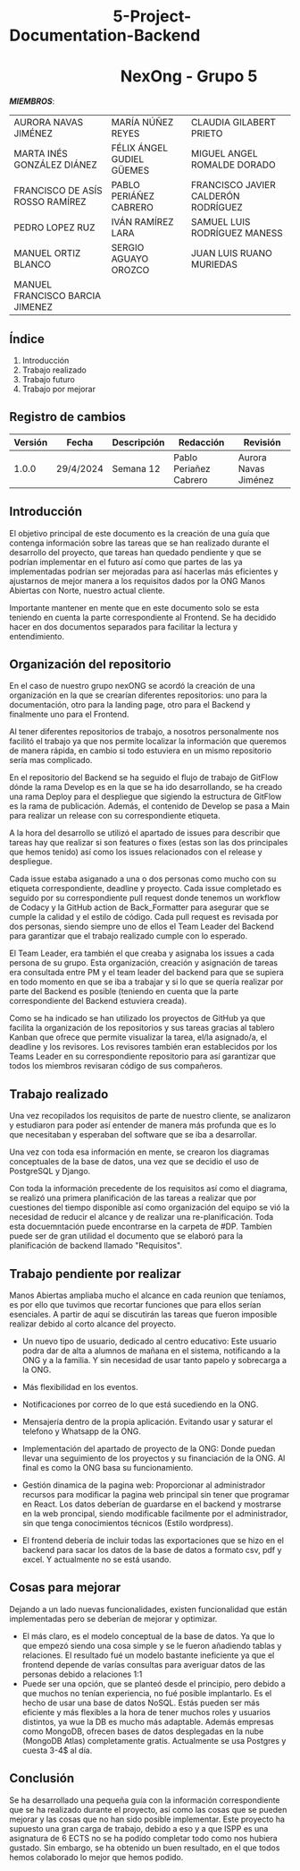 # &nbsp;&nbsp;&nbsp;&nbsp;&nbsp;&nbsp;&nbsp;&nbsp;&nbsp;&nbsp;&nbsp; &nbsp;&nbsp; &nbsp;&nbsp; &nbsp;&nbsp; &nbsp;&nbsp;&nbsp;&nbsp; &nbsp; 5-Project-Documentation-Backend
# &nbsp;&nbsp;&nbsp;&nbsp;&nbsp;&nbsp;&nbsp;&nbsp;&nbsp;&nbsp;&nbsp;&nbsp;&nbsp;&nbsp;&nbsp;&nbsp;&nbsp;&nbsp;&nbsp;&nbsp;&nbsp;&nbsp;&nbsp;&nbsp;&nbsp;&nbsp;&nbsp;&nbsp;&nbsp; NexOng - Grupo 5

***MIEMBROS***:

<table>
  <tr>
    <td>AURORA NAVAS JIMÉNEZ</td>
    <td>MARÍA NÚÑEZ REYES</td>
    <td>CLAUDIA GILABERT PRIETO</td>
  </tr>
  <tr>
    <td>MARTA INÉS GONZÁLEZ DIÁNEZ</td>
    <td>FÉLIX ÁNGEL GUDIEL GÜEMES</td>
    <td>MIGUEL ANGEL ROMALDE DORADO</td>
  </tr>
  <tr>
    <td>FRANCISCO DE ASÍS ROSSO RAMÍREZ</td>
    <td>PABLO PERIÁÑEZ CABRERO</td>
    <td>FRANCISCO JAVIER CALDERÓN RODRÍGUEZ</td>
  </tr>
  <tr>
    <td>PEDRO LOPEZ RUZ</td>
    <td>IVÁN RAMÍREZ LARA</td>
    <td>SAMUEL LUIS RODRÍGUEZ MANESS</td>
  </tr>
  <tr>
    <td>MANUEL ORTIZ BLANCO</td>
    <td>SERGIO AGUAYO OROZCO</td>
    <td>JUAN LUIS RUANO MURIEDAS</td>
  </tr>
  <tr>
    <td>MANUEL FRANCISCO BARCIA JIMENEZ</td>
    <td></td>
    <td></td>
  </tr>
</table>

<a name="br2"></a> 

## Índice
1. Introducción
2. Trabajo realizado
3. Trabajo futuro
4. Trabajo por mejorar

## Registro de cambios
**Versión** | **Fecha** | **Descripción**| **Redacción** | **Revisión**
--- | --- | --- | --- | --- 
1.0.0 | 29/4/2024 | Semana 12 |Pablo Periañez Cabrero| Aurora Navas Jiménez


## Introducción
El objetivo principal de este documento es la creación de una guía que contenga información sobre las tareas que se han realizado durante el desarrollo del proyecto, que tareas han quedado pendiente y que se podrían implementar en el futuro así como que partes de las ya implementadas podrían ser mejoradas para así hacerlas más eficientes y ajustarnos de mejor manera a los requisitos dados por la ONG Manos Abiertas con Norte, nuestro actual cliente.

Importante mantener en mente que en este documento solo se esta teniendo en cuenta la parte correspondiente al Frontend. Se ha decidido hacer en dos documentos separados para facilitar la lectura y entendimiento.
## Organización del repositorio
En el caso de nuestro grupo nexONG se acordó la creación de una organización en la que se crearían diferentes repositorios: uno para la documentación, otro para la landing page, otro para el Backend y finalmente uno para el Frontend.

Al tener diferentes repositorios de trabajo, a nosotros personalmente nos facilitó el trabajo ya que nos permite localizar la información que queremos de manera rápida, en cambio si todo estuviera en un mismo repositorio sería mas complicado. 

En el repositorio del Backend se ha seguido el flujo de trabajo de GitFlow dónde la rama Develop es en la que se ha ido desarrollando, se ha creado una rama Deploy para el despliegue que sigiendo la estructura de GitFlow es la rama de publicación. Además, el contenido de Develop se pasa a Main para realizar un release con su correspondiente etiqueta.

A la hora del desarrollo se utilizó el apartado de issues para describir que tareas hay que realizar si son features o fixes (estas son las dos principales que hemos tenido) así como los issues relacionados con el release y despliegue.

Cada issue estaba asiganado a una o dos personas como mucho con su etiqueta correspondiente, deadline y proyecto. Cada issue completado es seguido por su correspondiente pull request donde tenemos un workflow de Codacy y la GitHub action de Back_Formatter para asegurar que se cumple la calidad y el estilo de código. Cada pull request es revisada por dos personas, siendo siempre uno de ellos el Team Leader del Backend para garantizar que el trabajo realizado cumple con lo esperado. 

El Team Leader, era también el que creaba y asignaba los issues a cada persona de su grupo. Esta organización, creación y asignación de tareas era consultada entre PM y el team leader del backend para que se supiera en todo momento en que se iba a trabajar y si lo que se quería realizar por parte del Backend es posible (teniendo en cuenta que la parte correspondiente del Backend estuviera creada). 

Como se ha indicado se han utilizado los proyectos de GitHub ya que facilita la organización de los repositorios y sus tareas gracias al tablero Kanban que ofrece que permite visualizar la tarea,  el/la asignado/a, el deadline y los revisores. Los revisores también eran establecidos por los Teams Leader en su correspondiente repositorio para así garantizar que todos los miembros revisaran código de sus compañeros.

## Trabajo realizado
Una vez recopilados los requisitos de parte de nuestro cliente, se analizaron y estudiaron para poder así entender de manera más profunda que es lo que necesitaban y esperaban del software que se iba a desarrollar. 

Una vez con toda esa información en mente, se crearon los diagramas conceptuales de la base de datos, una vez que se decidio el uso de PostgreSQL y Django.

Con toda la información precedente de los requisitos así como el diagrama, se realizó una primera planificación de las tareas a realizar que por cuestiones del tiempo disponible así como organización del equipo se vió la necesidad de reducir el alcance y de realizar una re-planificación. Toda esta docuemntación puede encontrarse en la carpeta de #DP. Tambíen puede ser de gran utilidad el documento que se elaboró para la planificación de backend llamado "Requisitos".

## Trabajo pendiente por realizar
Manos Abiertas ampliaba mucho el alcance en cada reunion que teníamos, es por ello que tuvimos que recortar funciones que para ellos serían esenciales. A partir de aquí se discutirán las tareas que fueron imposible realizar debido al corto alcance del proyecto.

- Un nuevo tipo de usuario, dedicado al centro educativo: Este usuario podra dar de alta a alumnos de mañana en el sistema, notificando a la ONG y a la familia. Y sin necesidad de usar tanto papelo y sobrecarga a la ONG.

- Más flexibilidad en los eventos.

- Notificaciones por correo de lo que está sucediendo en la ONG.

- Mensajería dentro de la propia aplicación. Evitando usar y saturar el telefono y Whatsapp de la ONG.

- Implementación del apartado de proyecto de la ONG: Donde puedan llevar una seguimiento de los proyectos y su financiación de la ONG. Al final es como la ONG basa su funcionamiento.

- Gestión dinamica de la pagina web: Proporcionar al administrador recursos para modificar la pagina web principal sin tener que programar en React. Los datos deberían de guardarse en el backend y mostrarse en la web proncipal, siendo modificable facilmente por el administrador, sin que tenga conocimientos técnicos (Estilo wordpress).

- El frontend debería de incluir todas las exportaciones que se hizo en el backend para sacar los datos de la base de datos a formato csv, pdf y excel. Y actualmente no se está usando.


## Cosas para mejorar
Dejando a un lado nuevas funcionalidades, existen funcionalidad que están implementadas pero se deberían de mejorar y optimizar.

- El más claro, es el modelo conceptual de la base de datos. Ya que lo que empezó siendo una cosa simple y se le fueron añadiendo tablas y relaciones. El resultado fué un modelo bastante ineficiente ya que el frontend depende de varías consultas para averiguar datos de las personas debido a relaciones 1:1
- Puede ser una opción, que se planteó desde el principio, pero debido a que muchos no tenían experiencia, no fué posible implantarlo. Es el hecho de usar una base de datos NoSQL. Estás pueden ser más eficiente y más flexibles a la hora de tener muchos roles y usuarios distintos, ya wue la DB es mucho más adaptable. Además empresas como MongoDB, ofrecen bases de datos desplegadas en la nube (MongoDB Atlas) completamente gratis. Actualmente se usa Postgres y cuesta 3-4$ al día.

## Conclusión
Se ha desarrollado una pequeña guía con la información correspondiente que se ha realizado durante el proyecto, así como las cosas que se pueden mejorar y las cosas que no han sido posible implementar. Este proyecto ha supuesto una gran carga de trabajo, debido a eso y a que ISPP es una asignatura de 6 ECTS no se ha podido completar todo como nos hubiera gustado. Sin embargo, se ha obtenido un buen resultado, en el que todos hemos colaborado lo mejor que hemos podido.
